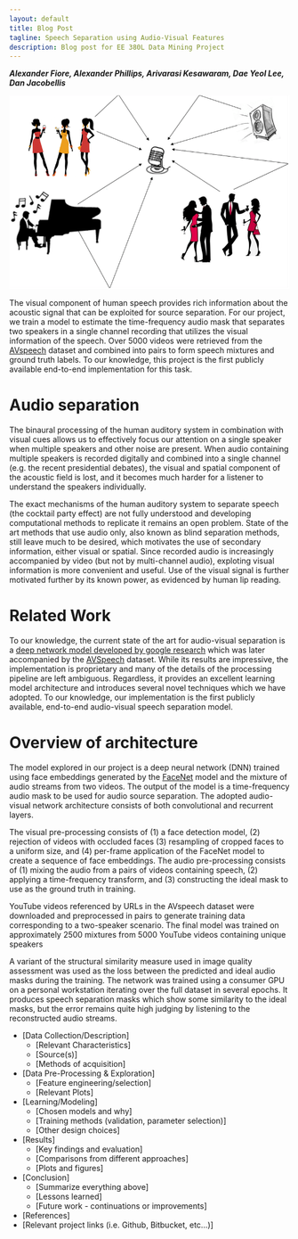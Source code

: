 ```yaml
---
layout: default
title: Blog Post
tagline: Speech Separation using Audio-Visual Features
description: Blog post for EE 380L Data Mining Project
---
```


***Alexander Fiore, Alexander Phillips, Arivarasi Kesawaram, Dae Yeol Lee, Dan Jacobellis***

![Cocktail Party Effect](/img/cocktail.png)

[comment]: # (Abstract: 1-2 Paragraphs)

The visual component of human speech provides rich information about the acoustic signal that can be exploited for source separation. For our project, we train a model to estimate the time-frequency audio mask that separates two speakers in a single channel recording that utilizes the visual information of the speech. Over 5000 videos were retrieved from the [AVspeech][2] dataset and combined into pairs to form speech mixtures and ground truth labels. To our knowledge, this project is the first publicly available end-to-end implementation for this task.

[comment]: # (Introduction & Background / Problem being addressed and why it’s important / Related work / approach and rationale / contribution or novel characteristics)

# Audio separation
The binaural processing of the human auditory system in combination with visual cues allows us to effectively focus our attention on a single speaker when multiple speakers and other noise are present. When audio containing multiple speakers is recorded digitally and combined into a single channel (e.g. the recent presidential debates), the visual and spatial component of the acoustic field is lost, and it becomes much harder for a listener to understand the speakers individually. 

The exact mechanisms of the human auditory system to separate speech (the cocktail party effect) are not fully understood and developing computational methods to replicate it remains an open problem. State of the art methods that use audio only, also known as blind separation methods, still leave much to be desired, which motivates the use of secondary information, either visual or spatial. Since recorded audio is increasingly accompanied by video (but not by multi-channel audio), exploting visual information is more convenient and useful. Use of the visual signal is further motivated further by its known power, as evidenced by human lip reading.

# Related Work
To our knowledge, the current state of the art for audio-visual separation is a [deep network model developed by google research][1] which was later accompanied by the [AVSpeech][2] dataset. While its results are impressive, the implementation is proprietary and many of the details of the processing pipeline are left ambiguous. Regardless, it provides an excellent learning model architecture and introduces several novel techniques which we have adopted. To our knowledge, our implementation is the first publicly available, end-to-end audio-visual speech separation model.

# Overview of architecture
The model explored in our project is a deep neural network (DNN) trained using face embeddings
generated by the [FaceNet][3] model and the mixture of audio streams from two videos. The output of the model is a time-frequency audio mask to be used for audio source separation. The adopted audio-visual network architecture consists of both convolutional and recurrent layers. 

The visual pre-processing consists of (1) a face detection model, (2) rejection of videos with occluded faces (3) resampling of cropped faces to a uniform size, and (4) per-frame application of the FaceNet model to create a sequence of face embeddings. The audio pre-processing consists of (1) mixing the audio from a pairs of videos containing speech, (2) applying a time-frequency transform, and (3) constructing the ideal mask to use as the ground truth in training.

YouTube videos referenced by URLs in the AVspeech dataset were downloaded and preprocessed in pairs to generate training data corresponding to a two-speaker scenario. The final model was trained on approximately 2500 mixtures from 5000 YouTube videos containing unique speakers

A variant of the structural similarity measure used in image quality assessment was used as the loss between the predicted and ideal audio masks during the training. The network was trained using a consumer GPU on a personal workstation iterating over the full dataset in several epochs. It produces speech separation masks which show some similarity to the ideal masks, but the error remains quite high judging by listening to the reconstructed audio streams.

* \[Data Collection/Description\]
  * \[Relevant Characteristics\]
  * \[Source(s)\]
  * \[Methods of acquisition\]
* \[Data Pre-Processing & Exploration\]
  * \[Feature engineering/selection\]
  * \[Relevant Plots\]
* \[Learning/Modeling\]
  * \[Chosen models and why\]
  * \[Training methods (validation, parameter selection)\]
  * \[Other design choices\]
* \[Results\]
  * \[Key findings and evaluation\]
  * \[Comparisons from different approaches\]
  * \[Plots and figures\]
* \[Conclusion\]
  * \[Summarize everything above\]
  * \[Lessons learned\]
  * \[Future work - continuations or improvements\]
* \[References\]
* \[Relevant project links (i.e. Github, Bitbucket, etc…)\]


[1]:https://looking-to-listen.github.io
[2]:https://looking-to-listen.github.io/avspeech/
[3]:https://github.com/davidsandberg/facenet
